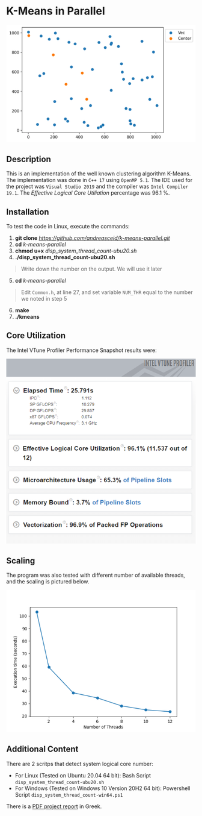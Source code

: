 # K-Means in Parallel

![Demo](kmeans.gif)

## Description

This is an implementation of the well known clustering algorithm K-Means. The implementation was done in `C++ 17` using `OpenMP 5.1`. The IDE used for the project was `Visual Studio 2019` and the compiler was `Intel Compiler 19.1`. The *Effective Logical Core Utiliation* percentage was 96.1 %. 

## Installation

To test the code in Linux, execute the commands:
 1. **git clone** *https://github.com/andreasceid/k-means-parallel.git*
 2. **cd** *k-means-parallel*
 3. **chmod u+x** *disp_system_thread_count-ubu20.sh*
 4. **./disp_system_thread_count-ubu20.sh**
   > Write down the number on the output. We will use it later
 5. **cd** *k-means-parallel*
   > Edit `Common.h`, at line 27, and set variable `NUM_THR` equal to the number we noted in step 5
 6. **make**
 7. **./kmeans**

## Core Utilization

The Intel VTune Profiler Performance Snapshot results were:

![Effective Logical Core Utilization Percentage](performance.PNG "Effective Logical Core Utilization Percentage")

## Scaling

The program was also tested with different number of available threads, and the scaling is pictured below.

![Thread Parallelism Convergence](convergence.png "Thread Parallelism Convergence")

## Additional Content

There are 2 scritps that detect system logical core number:
  * For Linux (Tested on Ubuntu 20.04 64 bit): Bash Script `disp_system_thread_count-ubu20.sh`
  * For Windows (Tested on Windows 10 Version 20H2 64 bit): Powershell Script `disp_system_thread_count-win64.ps1`
 
 There is a [PDF project report](parallel-programming-lab-2.pdf) in Greek.
